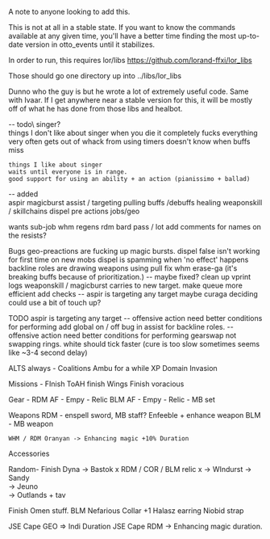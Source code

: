 A note to anyone looking to add this.

This is not at all in a stable state. If you want to know the commands available at any given time, you'll have a better time
finding the most up-to-date version in otto_events until it stabilizes.

In order to run, this requires lor/libs  https://github.com/lorand-ffxi/lor_libs

Those should go one directory up into ../libs/lor_libs

Dunno who the guy is but he wrote a lot of extremely useful code. Same with Ivaar. If I get anywhere near a stable version for this, it will be mostly 
off of what he has done from those libs and healbot.


-- todo\ 
singer?\
    things I don't like about singer
    when you die it completely fucks everything
    very often gets out of whack from using timers
    doesn't know when buffs miss
    
    things I like about singer
    waits until everyone is in range.
    good support for using an ability + an action (pianissimo + ballad)

-- added\
aspir
magicburst
assist / targeting
pulling
buffs /debuffs
healing
weaponskill / skillchains
dispel
pre actions
jobs/geo

wants
sub-job
whm regens
rdm 
bard
pass / lot
add comments for names on the resists?

Bugs
geo-preactions are fucking up magic bursts.
dispel false isn't working for first time on new mobs
dispel is spamming when 'no effect' happens
backline roles are drawing weapons using pull
fix whm erase-ga (it's breaking buffs because of prioritization.) -- maybe fixed?
clean up vprint logs
weaponskill / magicburst carries to new target.
make queue more efficient
add checks -- aspir is targeting any target
maybe curaga deciding could use a bit of touch up?

TODO
aspir is targeting any target -- offensive action need better conditions for performing
add global on / off
bug in assist for backline roles. -- offensive action need better conditions for performing
gearswap not swapping rings.
white should tick faster (cure is too slow sometimes seems like ~3-4 second delay)

ALTS 
always -
    Coalitions
    Ambu for a while
    XP
    Domain Invasion

Missions -
    FInish ToAH 
    finish Wings
    Finish voracious 

Gear -
    RDM AF - Empy - Relic
    BLM AF - Empy - Relic - MB set

Weapons
    RDM - enspell sword, MB staff? Enfeeble + enhance weapon
    BLM - MB weapon

    WHM / RDM Oranyan -> Enhancing magic +10% Duration
Accessories

Random-
    Finish Dyna
    -> Bastok   x RDM / COR / BLM relic x
    -> WIndurst 
    -> Sandy    
    -> Jeuno    
    -> Outlands + tav 

Finish Omen stuff. 
BLM
Nefarious Collar +1
Halasz earring
Niobid strap

JSE Cape GEO => Indi Duration
JSE Cape RDM -> Enhancing magic duration.